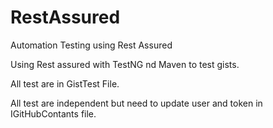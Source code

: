 # RestAssured
Automation Testing using Rest Assured


Using Rest assured with TestNG nd Maven to test gists.

All test are in GistTest File.

All test are independent but need to update user and token in IGitHubContants file.
